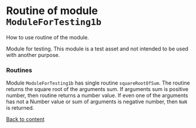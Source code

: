 # Routine of module `ModuleForTesting1b`

How to use routine of the module.

Module for testing. This module is a test asset and not intended to be used with another purpose.

### Routines

Module `ModuleForTesting1b` has single routine `squareRootOfSum`. The routine returns the square root of the arguments sum. If arguments sum is positive number, then routine returns a number value. If even one of the arguments has not a Number value or sum of arguments is negative number, then `NaN` is returned.

[Back to content](./README.md#Tutorials)
